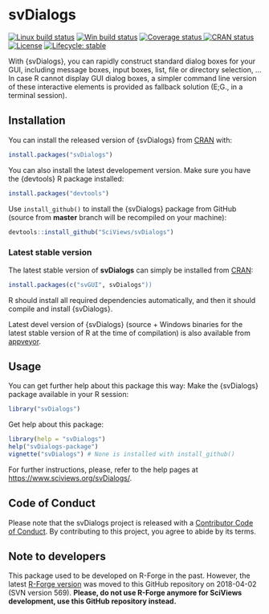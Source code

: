 # svDialogs

<!-- badges: start -->
[![Linux build status](https://travis-ci.com/SciViews/svDialogs.svg )](https://travis-ci.com/SciViews/svDialogs)
[![Win build status](https://ci.appveyor.com/api/projects/status/github/SciViews/svDialogs?branch=master&svg=true)](https://ci.appveyor.com/project/phgrosjean/svDialogs)
[![Coverage status](https://img.shields.io/codecov/c/github/SciViews/svDialogs/master.svg)
](https://codecov.io/github/SciViews/svDialogs?branch=master)
[![CRAN status](https://www.r-pkg.org/badges/version/svDialogs)](https://cran.r-project.org/package=svDialogs)
[![License](https://img.shields.io/badge/license-GPL-blue.svg)](https://www.gnu.org/licenses/gpl-2.0.html)
[![Lifecycle: stable](https://img.shields.io/badge/lifecycle-stable-brightgreen.svg)](https://www.tidyverse.org/lifecycle/#stable)
<!-- badges: end -->

With {svDialogs}, you can rapidly construct standard dialog boxes for your GUI, including message boxes, input boxes, list, file or directory selection, ... In case R cannot display GUI dialog boxes, a simpler command line version of these interactive elements is provided as fallback solution (E;G., in a terminal session).

## Installation

You can install the released version of {svDialogs} from [CRAN](https://CRAN.R-project.org) with:

```r
install.packages("svDialogs")
```

You can also install the latest developement version. Make sure you have the {devtools} R package installed:

```r
install.packages("devtools")
```

Use `install_github()` to install the {svDialogs} package from GitHub (source from **master** branch will be recompiled on your machine):

```r
devtools::install_github("SciViews/svDialogs")
```


### Latest stable version

The latest stable version of **svDialogs** can simply be installed from [CRAN](http://cran.r-project.org):

```r
install.packages(c("svGUI", svDialogs"))
```

R should install all required dependencies automatically, and then it should compile and install {svDialogs}.

Latest devel version of {svDialogs} (source + Windows binaries for the latest stable version of R at the time of compilation) is also available from [appveyor](https://ci.appveyor.com/project/phgrosjean/svDialogs/build/artifacts).

## Usage

You can get further help about this package this way: Make the {svDialogs} package available in your R session:

```r
library("svDialogs")
```

Get help about this package:

```r
library(help = "svDialogs")
help("svDialogs-package")
vignette("svDialogs") # None is installed with install_github()
```

For further instructions, please, refer to the help pages at https://www.sciviews.org/svDialogs/.

## Code of Conduct

Please note that the svDialogs project is released with a [Contributor Code of Conduct](https://contributor-covenant.org/version/2/0/CODE_OF_CONDUCT.html). By contributing to this project, you agree to abide by its terms.

## Note to developers

This package used to be developed on R-Forge in the past. However, the latest [R-Forge version](https://r-forge.r-project.org/projects/sciviews/) was moved to this GitHub repository on 2018-04-02 (SVN version 569). **Please, do not use R-Forge anymore for SciViews development, use this GitHub repository instead.**
